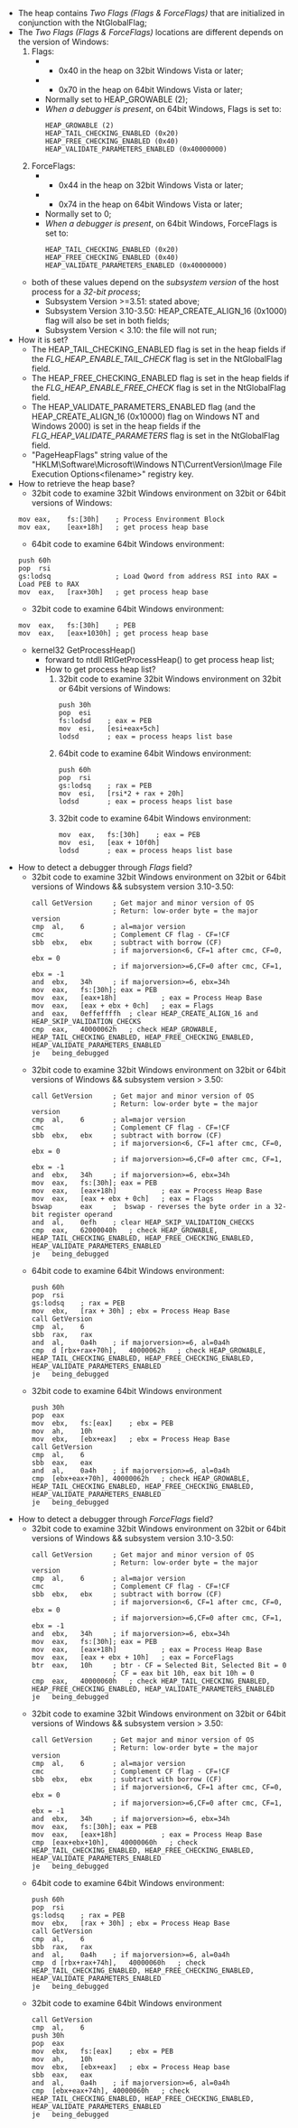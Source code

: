 * The heap contains *Two Flags (Flags & ForceFlags)* that are initialized in conjunction with the NtGlobalFlag;
* The *Two Flags (Flags & ForceFlags)* locations are different depends on the version of Windows:
    1. Flags:
        * - 0x40 in the heap on 32bit Windows Vista or later;
        * - 0x70 in the heap on 64bit Windows Vista or later;
        * Normally set to HEAP_GROWABLE (2);
        * *When a debugger is present*, on 64bit Windows, Flags is set to:
            ```
            HEAP_GROWABLE (2)
            HEAP_TAIL_CHECKING_ENABLED (0x20)
            HEAP_FREE_CHECKING_ENABLED (0x40)
            HEAP_VALIDATE_PARAMETERS_ENABLED (0x40000000)
            ```
    2. ForceFlags:
        * - 0x44 in the heap on 32bit Windows Vista or later;
        * - 0x74 in the heap on 64bit Windows Vista or later;
        * Normally set to 0;
        * *When a debugger is present*, on 64bit Windows, ForceFlags is set to:
            ```
            HEAP_TAIL_CHECKING_ENABLED (0x20)
            HEAP_FREE_CHECKING_ENABLED (0x40)
            HEAP_VALIDATE_PARAMETERS_ENABLED (0x40000000)
            ```
    * both of these values depend on the *subsystem version* of the host process for a *32-bit process*;
        * Subsystem Version >=3.51:     stated above;
        * Subsystem Version 3.10-3.50:  HEAP_CREATE_ALIGN_16 (0x1000) flag will also be set in both fields;
        * Subsystem Version < 3.10:     the file will not run;
* How it is set?
    * The HEAP_TAIL_CHECKING_ENABLED flag is set in the heap fields if the *FLG_HEAP_ENABLE_TAIL_CHECK* flag is set in the NtGlobalFlag field. 
    * The HEAP_FREE_CHECKING_ENABLED flag is set in the heap fields if the *FLG_HEAP_ENABLE_FREE_CHECK* flag is set in the NtGlobalFlag field. 
    * The HEAP_VALIDATE_PARAMETERS_ENABLED flag (and the HEAP_CREATE_ALIGN_16 (0x10000) flag on Windows NT and Windows 2000) is set in the heap fields if the *FLG_HEAP_VALIDATE_PARAMETERS* flag is set in the NtGlobalFlag field.
    * "PageHeapFlags" string value of the "HKLM\Software\Microsoft\Windows NT\CurrentVersion\Image File Execution Options\<filename>" registry key.
 * How to retrieve the heap base?
    * 32bit code to examine 32bit Windows environment on 32bit or 64bit versions of Windows:
    ```
    mov eax,    fs:[30h]    ; Process Environment Block
    mov eax,    [eax+18h]   ; get process heap base
    ```
    * 64bit code to examine 64bit Windows environment:
    ```
    push 60h
    pop  rsi
    gs:lodsq                ; Load Qword from address RSI into RAX = Load PEB to RAX
    mov  eax,   [rax+30h]   ; get process heap base
    ```
    * 32bit code to examine 64bit Windows environment:
    ```
    mov  eax,   fs:[30h]    ; PEB
    mov  eax,   [eax+1030h] ; get process heap base
    ```
    * kernel32 GetProcessHeap()
        * forward to ntdll RtlGetProcessHeap() to get process heap list;
        * How to get process heap list?
            1. 32bit code to examine 32bit Windows environment on 32bit or 64bit versions of Windows:
                ```
                push 30h
                pop  esi
                fs:lodsd    ; eax = PEB
                mov  esi,   [esi+eax+5ch]
                lodsd       ; eax = process heaps list base
                ```
            2. 64bit code to examine 64bit Windows environment:
                ```
                push 60h
                pop  rsi
                gs:lodsq    ; rax = PEB
                mov  esi,   [rsi*2 + rax + 20h]
                lodsd       ; eax = process heaps list base
                ```
            3. 32bit code to examine 64bit Windows environment:
                ```
                mov  eax,   fs:[30h]    ; eax = PEB
                mov  esi,   [eax + 10f0h]   
                lodsd       ; eax = process heaps list base
                ```
* How to detect a debugger through *Flags* field?
    * 32bit code to examine 32bit Windows environment on 32bit or 64bit versions of Windows && subsystem version 3.10-3.50:
        ```
        call GetVersion     ; Get major and minor version of OS
                            ; Return: low-order byte = the major version 
        cmp  al,    6       ; al=major version
        cmc                 ; Complement CF flag - CF=!CF     
        sbb  ebx,   ebx     ; subtract with borrow (CF)
                            ; if majorversion<6, CF=1 after cmc, CF=0, ebx = 0
                            ; if majorversion>=6,CF=0 after cmc, CF=1, ebx = -1
        and  ebx,   34h     ; if majorversion>=6, ebx=34h
        mov  eax,   fs:[30h]; eax = PEB
        mov  eax,   [eax+18h]           ; eax = Process Heap Base
        mov  eax,   [eax + ebx + 0ch]   ; eax = Flags
        and  eax,   0effeffffh  ; clear HEAP_CREATE_ALIGN_16 and HEAP_SKIP_VALIDATION_CHECKS
        cmp  eax,   40000062h   ; check HEAP_GROWABLE, HEAP_TAIL_CHECKING_ENABLED, HEAP_FREE_CHECKING_ENABLED, HEAP_VALIDATE_PARAMETERS_ENABLED
        je   being_debugged
        ```
    * 32bit code to examine 32bit Windows environment on 32bit or 64bit versions of Windows && subsystem version > 3.50:
        ```
        call GetVersion     ; Get major and minor version of OS
                            ; Return: low-order byte = the major version 
        cmp  al,    6       ; al=major version
        cmc                 ; Complement CF flag - CF=!CF     
        sbb  ebx,   ebx     ; subtract with borrow (CF)
                            ; if majorversion<6, CF=1 after cmc, CF=0, ebx = 0
                            ; if majorversion>=6,CF=0 after cmc, CF=1, ebx = -1
        and  ebx,   34h     ; if majorversion>=6, ebx=34h
        mov  eax,   fs:[30h]; eax = PEB
        mov  eax,   [eax+18h]           ; eax = Process Heap Base
        mov  eax,   [eax + ebx + 0ch]   ; eax = Flags
        bswap       eax     ;  bswap - reverses the byte order in a 32-bit register operand
        and  al,    0efh    ; clear HEAP_SKIP_VALIDATION_CHECKS
        cmp  eax,   62000040h   ; check HEAP_GROWABLE, HEAP_TAIL_CHECKING_ENABLED, HEAP_FREE_CHECKING_ENABLED, HEAP_VALIDATE_PARAMETERS_ENABLED
        je   being_debugged
        ```
    * 64bit code to examine 64bit Windows environment:
        ```
        push 60h
        pop  rsi
        gs:lodsq    ; rax = PEB
        mov  ebx,   [rax + 30h] ; ebx = Process Heap Base
        call GetVersion
        cmp  al,    6
        sbb  rax,   rax
        and  al,    0a4h    ; if majorversion>=6, al=0a4h
        cmp  d [rbx+rax+70h],   40000062h   ; check HEAP_GROWABLE, HEAP_TAIL_CHECKING_ENABLED, HEAP_FREE_CHECKING_ENABLED, HEAP_VALIDATE_PARAMETERS_ENABLED
        je   being_debugged
        ```
    * 32bit code to examine 64bit Windows environment
        ```
        push 30h
        pop  eax
        mov  ebx,   fs:[eax]    ; ebx = PEB
        mov  ah,    10h
        mov  ebx,   [ebx+eax]   ; ebx = Process Heap Base
        call GetVersion
        cmp  al,    6
        sbb  eax,   eax
        and  al,    0a4h    ; if majorversion>=6, al=0a4h
        cmp  [ebx+eax+70h], 40000062h   ; check HEAP_GROWABLE, HEAP_TAIL_CHECKING_ENABLED, HEAP_FREE_CHECKING_ENABLED, HEAP_VALIDATE_PARAMETERS_ENABLED
        je   being_debugged
        ```
* How to detect a debugger through *ForceFlags* field?
    * 32bit code to examine 32bit Windows environment on 32bit or 64bit versions of Windows && subsystem version 3.10-3.50:
        ```
        call GetVersion     ; Get major and minor version of OS
                            ; Return: low-order byte = the major version 
        cmp  al,    6       ; al=major version
        cmc                 ; Complement CF flag - CF=!CF     
        sbb  ebx,   ebx     ; subtract with borrow (CF)
                            ; if majorversion<6, CF=1 after cmc, CF=0, ebx = 0
                            ; if majorversion>=6,CF=0 after cmc, CF=1, ebx = -1
        and  ebx,   34h     ; if majorversion>=6, ebx=34h
        mov  eax,   fs:[30h]; eax = PEB
        mov  eax,   [eax+18h]           ; eax = Process Heap Base
        mov  eax,   [eax + ebx + 10h]   ; eax = ForceFlags
        btr  eax,   10h     ; btr - CF = Selected Bit, Selected Bit = 0
                            ; CF = eax bit 10h, eax bit 10h = 0
        cmp  eax,   40000060h   ; check HEAP_TAIL_CHECKING_ENABLED, HEAP_FREE_CHECKING_ENABLED, HEAP_VALIDATE_PARAMETERS_ENABLED
        je   being_debugged
        ```
    * 32bit code to examine 32bit Windows environment on 32bit or 64bit versions of Windows && subsystem version > 3.50:
        ```
        call GetVersion     ; Get major and minor version of OS
                            ; Return: low-order byte = the major version 
        cmp  al,    6       ; al=major version
        cmc                 ; Complement CF flag - CF=!CF     
        sbb  ebx,   ebx     ; subtract with borrow (CF)
                            ; if majorversion<6, CF=1 after cmc, CF=0, ebx = 0
                            ; if majorversion>=6,CF=0 after cmc, CF=1, ebx = -1
        and  ebx,   34h     ; if majorversion>=6, ebx=34h
        mov  eax,   fs:[30h]; eax = PEB
        mov  eax,   [eax+18h]           ; eax = Process Heap Base
        cmp  [eax+ebx+10h],   40000060h   ; check HEAP_TAIL_CHECKING_ENABLED, HEAP_FREE_CHECKING_ENABLED, HEAP_VALIDATE_PARAMETERS_ENABLED
        je   being_debugged
        ```
    * 64bit code to examine 64bit Windows environment:
        ```
        push 60h
        pop  rsi
        gs:lodsq    ; rax = PEB
        mov  ebx,   [rax + 30h] ; ebx = Process Heap Base
        call GetVersion
        cmp  al,    6
        sbb  rax,   rax
        and  al,    0a4h    ; if majorversion>=6, al=0a4h
        cmp  d [rbx+rax+74h],   40000060h   ; check HEAP_TAIL_CHECKING_ENABLED, HEAP_FREE_CHECKING_ENABLED, HEAP_VALIDATE_PARAMETERS_ENABLED
        je   being_debugged
        ```
    * 32bit code to examine 64bit Windows environment
        ```
        call GetVersion
        cmp  al,    6
        push 30h
        pop  eax
        mov  ebx,   fs:[eax]    ; ebx = PEB
        mov  ah,    10h
        mov  ebx,   [ebx+eax]   ; ebx = Process Heap base
        sbb  eax,   eax
        and  al,    0a4h    ; if majorversion>=6, al=0a4h
        cmp  [ebx+eax+74h], 40000060h   ; check HEAP_TAIL_CHECKING_ENABLED, HEAP_FREE_CHECKING_ENABLED, HEAP_VALIDATE_PARAMETERS_ENABLED
        je   being_debugged
        ```
        








